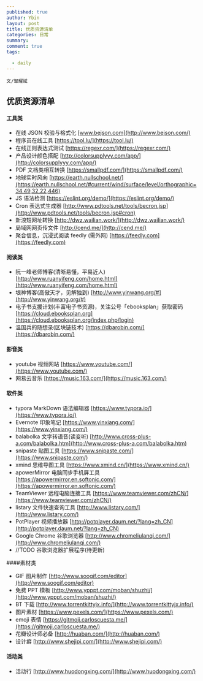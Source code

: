 ```yaml
---
published: true
author: Ybin
layout: post
title: 优质资源清单
categories: 日常
summary:
comment: true
tags:

  - daily
---
```


`文/邹耀斌`

## 优质资源清单

#### 工具类

- 在线 JSON 校验与格式化 [www.bejson.com](http://www.bejson.com/)
- 程序员在线工具 [https://tool.lu/](https://tool.lu/)
- 在线正则表达式测试 [https://regexr.com/](https://regexr.com/)
- 产品设计颜色搭配 [http://colorsupplyyy.com/app/](http://colorsupplyyy.com/app/)
- PDF 文档类相互转换 [https://smallpdf.com/](https://smallpdf.com/)
- 地球实时风向 [https://earth.nullschool.net/](https://earth.nullschool.net/#current/wind/surface/level/orthographic=34.49,32.22,446)
- JS 语法检测 [https://eslint.org/demo/](https://eslint.org/demo/)
- Cron 表达式生成器 [http://www.pdtools.net/tools/becron.jsp](http://www.pdtools.net/tools/becron.jsp#cron)
- 新浪短网址转换 [http://dwz.wailian.work/](http://dwz.wailian.work/)
- 局域网网页传文件 [http://cend.me/](http://cend.me/)
- 聚合信息，沉浸式阅读 feedly (需外网) [https://feedly.com](https://feedly.com)

#### 阅读类

- 阮一峰老师博客(清晰易懂，平易近人) [http://www.ruanyifeng.com/home.html](http://www.ruanyifeng.com/home.html)
- 垠神博客(高傲天才，见解独到) [http://www.yinwang.org/#](http://www.yinwang.org/#)
- 电子书支援计划(丰富电子书资源)，关注公号「ebooksplan」获取密码 [https://cloud.ebooksplan.org](https://cloud.ebooksplan.org/index.php/login)
- 温国兵的随想录(区块链技术) [https://dbarobin.com/](https://dbarobin.com/)

#### 影音类

- youtube 视频网站 [https://www.youtube.com/](https://www.youtube.com/)
- 网易云音乐 [https://music.163.com/](https://music.163.com/)

#### 软件类

- typora MarkDown 语法编辑器 [https://www.typora.io/](https://www.typora.io/)
- Evernote 印象笔记 [https://www.yinxiang.com/](https://www.yinxiang.com/)
- balabolka 文字转语音(读变听) [http://www.cross-plus-a.com/balabolka.htm](http://www.cross-plus-a.com/balabolka.htm)
- snipaste 贴图工具 [https://www.snipaste.com/](https://www.snipaste.com/)
- xmind 思维导图工具 [https://www.xmind.cn/](https://www.xmind.cn/)
- apowerMirror 电脑同步手机屏工具 [https://apowermirror.en.softonic.com/](https://apowermirror.en.softonic.com/)
- TeamViewer 远程电脑连接工具 [https://www.teamviewer.com/zhCN/](https://www.teamviewer.com/zhCN/)
- listary 文件快速查询工具 [http://www.listary.com/](http://www.listary.com/)
- PotPlayer 视频播放器 [http://potplayer.daum.net/?lang=zh_CN](http://potplayer.daum.net/?lang=zh_CN)
- Google Chrome 谷歌浏览器 [http://www.chromeliulanqi.com/](http://www.chromeliulanqi.com/)
- //TODO 谷歌浏览器扩展程序(待更新)

####素材类

- GIF 图片制作 [http://www.soogif.com/editor](http://www.soogif.com/editor)
- 免费 PPT 模板 [http://www.ypppt.com/moban/shuzhi/](http://www.ypppt.com/moban/shuzhi/)
- BT 下载 [http://www.torrentkittyjx.info/](http://www.torrentkittyjx.info/)
- 图片素材 [https://www.pexels.com/](https://www.pexels.com/)
- emoji 表情 [https://gitmoji.carloscuesta.me/](https://gitmoji.carloscuesta.me/)
- 花瓣设计师必备 [http://huaban.com/](http://huaban.com/) 
- 设计癖 [http://www.shejipi.com/](http://www.shejipi.com/)

#### 活动类

- 活动行 [http://www.huodongxing.com/](http://www.huodongxing.com/)
